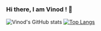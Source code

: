 ### Hi there, I am Vinod ! 👋
<!--
 [![alt text][1.1]][1] [![alt text][2.1]][2] [![alt text][3.1]][3] [![alt text][4.1]][4]

 --> 

 ![Vinod's GitHub stats](https://github-readme-stats.vercel.app/api?username=vinodjayachandran\&rank_icon=github) [![Top Langs](https://github-readme-stats.vercel.app/api/top-langs/?username=vinodjayachandran)](https://github.com/vinodjayachandran/github-readme-stats) 

 
    
 
 [1.1]: http://i.imgur.com/tXSoThF.png (twitter icon with padding)
 [2.1]: https://img.shields.io/badge/LinkedIn-0077B5?style=for-the-badge&logo=linkedin&logoColor=white
 [3.1]: https://img.shields.io/badge/Substack-%23006f5c.svg?style=for-the-badge&logo=substack&logoColor=FF6719
 [4.1]: https://img.shields.io/badge/github-%23121011.svg?style=for-the-badge&logo=github&logoColor=white

[1]: https://twitter.com/vinthri
[2]: https://www.linkedin.com/in/vinodjayachandran/
[3]: https://doniv.substack.com/s/tech
[4]: https://gist.github.com/vinodjayachandran
    



<!--
**vinodjayachandran/vinodjayachandran** is a ✨ _special_ ✨ repository because its `README.md` (this file) appears on your GitHub profile.

Here are some ideas to get you started:

- 🔭 I’m currently working on ...
- 🌱 I’m currently learning ...
- 👯 I’m looking to collaborate on ...
- 🤔 I’m looking for help with ...
- 💬 Ask me about ...
- 📫 How to reach me: ...
- 😄 Pronouns: ...
- ⚡ Fun fact: ...
- 📫 You can reach me on
- :black_nib:
- Refer GitHub Stats - https://github.com/anuraghazra/github-readme-stats 

-->
